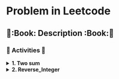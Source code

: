 # Problem in Leetcode
## :scroll::Book: Description :Book::scroll:
### :memo: Activities :memo:
<details>
<summary><b>1. Two sum</b></summary>

## Two sum
Given an array of integers nums and an integer target, return indices of the two numbers such that they add up to target.
You may assume that each input would have exactly one solution, and you may not use the same element twice.
You can return the answer in any order.
### Example

---
#### INPUT
>nums = [2,7,11,15], target = 9
#### OUTPUT
>[0,1]
---
#### INPUT
>nums = [3,2,4], target = 6
#### OUTPUT
>[0,1]
---

### Whiteboard
* In the lost case (O(**n<sup>2</sup>**))
<div align="center">
<img src="https://user-images.githubusercontent.com/66263776/116494229-02151a00-a866-11eb-971c-6752ed3718f4.png" width="600" height= "600">
</div>
<div align="center">
    <table>
        <tr>
            <th><center>Runtime</center></th>
            <th><center>Memory</center></th>
        </tr>
        <tr>
            <td align="center">464 ms</td>
            <td align="center">14.4 MB</td>
        </tr>
    </table>
</div>

<div align="center">

[Check code](https://github.com/CBarreiro96/PlatformWeb_Exercise/commit/2aaaee9a18c0cbb4abaa0dcdcaa811952186067f#diff-94dbe8d375242ea13fa08c61973e38549d661c65e7c2802f970114576974cec5)

</div>

* The best case O(**n**)
<div align="center">
<img src="https://user-images.githubusercontent.com/66263776/116566410-5ce15c80-a8cc-11eb-9ce1-f4688e93b9fe.png" width="600" height= "600">
</div>
<div align="center">
    <table>
        <tr>
            <th><center>Runtime</center></th>
            <th><center>Memory</center></th>
        </tr>
        <tr>
            <td align="center">40 ms</td>
            <td align="center">14.5 MB</td>
        </tr>
    </table>
</div>

<div align="center">

[Check code](https://github.com/CBarreiro96/PlatformWeb_Exercise/blob/master/Leetcode/Two_Sum.py)

</div>

</details>

<details>
    <summary><b>2. Reverse_Integer</b></summary>
    
## Reverse Integer
### :scroll: Description :scroll:
Given a signed 32-bit integer x, return x with its digits reversed. If reversing x causes the value 
to go outside the signed 32-bit integer range [-2<sup>31</sup>, 2<sup>31</sup> - 1], then return 0.
---
### INPUT
>x = 123
### OUTPUT
>321
---
### INPUT
>x = -123
### OUTPUT
>-321
---
### INPUT
>x = 0
### OUTPUT
>0
---
## WHiteboard

<div align="center">
<img src="https://user-images.githubusercontent.com/66263776/116604605-f5d79e00-a8f3-11eb-9e72-4ba8eaa54c41.png" width="600" height= "600">
</div>

<div align="center">
    <table>
        <tr>
            <th><center>Runtime</center></th>
            <th><center>Memory</center></th>
        </tr>
        <tr>
            <td align="center">32 ms</td>
            <td align="center">14.2 MB</td>
        </tr>
    </table>
</div>

</details>

